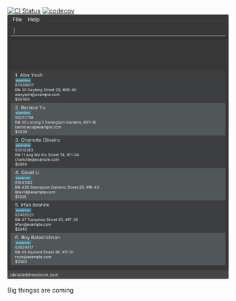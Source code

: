 [![CI Status](https://github.com/se-edu/addressbook-level3/workflows/Java%20CI/badge.svg)](https://github.com/se-edu/addressbook-level3/actions)
[![codecov](https://codecov.io/gh/AY2425S2-CS2103T-T14-4/tp/graph/badge.svg?token=0DH4K05QEL)](https://codecov.io/gh/AY2425S2-CS2103T-T14-4/tp)
![Ui](docs/images/Ui.png)

Big thingss are coming
